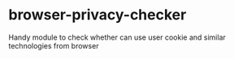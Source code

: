 # browser-privacy-checker
Handy module to check whether can use user cookie and similar technologies from browser
